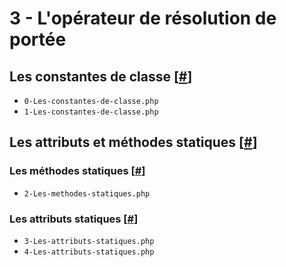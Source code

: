 # 3 - L'opérateur de résolution de portée

## Les constantes de classe [[#](https://openclassrooms.com/fr/courses/1665806-programmez-en-oriente-objet-en-php/1666129-loperateur-de-resolution-de-portee#/id/r-1666089)]

- `0-Les-constantes-de-classe.php`
- `1-Les-constantes-de-classe.php`

## Les attributs et méthodes statiques [[#](https://openclassrooms.com/fr/courses/1665806-programmez-en-oriente-objet-en-php/1666129-loperateur-de-resolution-de-portee#/id/r-1666128)]

### Les méthodes statiques [[#](https://openclassrooms.com/fr/courses/1665806-programmez-en-oriente-objet-en-php/1666129-loperateur-de-resolution-de-portee#/id/r-1669438)]

- `2-Les-methodes-statiques.php`

### Les attributs statiques [[#](https://openclassrooms.com/fr/courses/1665806-programmez-en-oriente-objet-en-php/1666129-loperateur-de-resolution-de-portee#/id/r-1669451)]

- `3-Les-attributs-statiques.php`
- `4-Les-attributs-statiques.php`